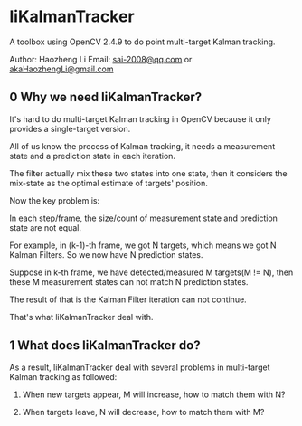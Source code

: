 # liKalmanTracker
A toolbox using OpenCV 2.4.9 to do point multi-target Kalman tracking.

Author: Haozheng Li
Email: sai-2008@qq.com or akaHaozhengLi@gmail.com

## 0 Why we need liKalmanTracker?
It's hard to do multi-target Kalman tracking in OpenCV because it only provides a single-target version.

All of us know the process of Kalman tracking, it needs a measurement state and a prediction state in each iteration.

The filter actually mix these two states into one state, then it considers the mix-state as the optimal estimate of targets' position.

Now the key problem is:

In each step/frame, the size/count of measurement state and prediction state are not equal.

For example, in (k-1)-th frame, we got N targets, which means we got N Kalman Filters. So we now have N prediction states.

Suppose in k-th frame, we have detected/measured M targets(M != N), then these M measurement states can not match N prediction states.

The result of that is the Kalman Filter iteration can not continue.

That's what liKalmanTracker deal with.

## 1 What does liKalmanTracker do?
As a result, liKalmanTracker deal with several problems in multi-target Kalman tracking as followed:

1) When new targets appear, M will increase, how to match them with N?

2) When targets leave, N will decrease, how to match them with M?


